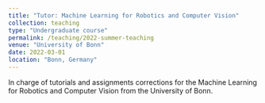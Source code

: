 ```yaml
---
title: "Tutor: Machine Learning for Robotics and Computer Vision"
collection: teaching
type: "Undergraduate course"
permalink: /teaching/2022-summer-teaching
venue: "University of Bonn"
date: 2022-03-01
location: "Bonn, Germany"
---
```


In charge of tutorials and assignments corrections for the Machine Learning for Robotics and Computer Vision from the University of Bonn.
